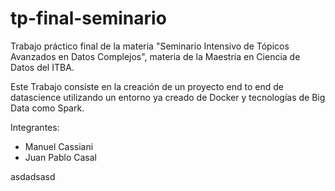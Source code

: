 # tp-final-seminario

Trabajo práctico final de la materia "Seminario Intensivo de Tópicos Avanzados en Datos Complejos", materia de la Maestría en Ciencia de Datos del ITBA. 

Este Trabajo consiste en la creación de un proyecto end to end de datascience utilizando un entorno ya creado de Docker y tecnologías de Big Data como Spark.

Integrantes:
- Manuel Cassiani
- Juan Pablo Casal

asdadsasd
